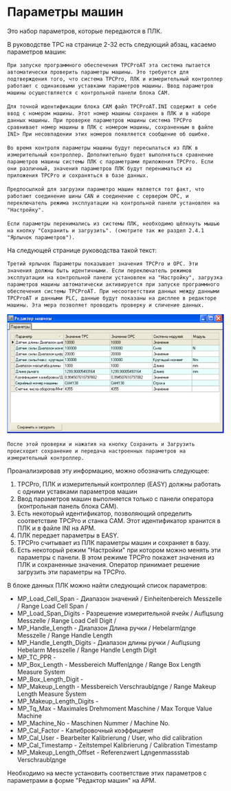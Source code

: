 # Параметры машин

Это набор параметров, которые передаются в ПЛК. 

В руководстве TPC на странице 2-32 есть следующий абзац, касаемо параметров машин:

```
При запуске программного обеспечения TPCProAT эта система пытается автоматически проверить параметры машины. Это требуется для подтверждения того, что система TPCPro, ПЛК и измерительный контроллер работают с одинаковыми уставками параметров машины. Ввод параметров машины осуществляется с контрольной панели блока CAM.

Для точной идентификации блока CAM файл TPCProAT.INI содержит в себе ввод с номером машины. Этот номер машины сохранен в ПЛК и в наборе данных машины. При проверке параметров машины система TPCPro сравнивает номер машины в ПЛК с номером машины, сохраненным в файле INI> При несовпадении этих номеров появляется сообщение об ошибке.

Во время контроля параметры машины будут пересылаться из ПЛК в измерительный контроллер. Дополнительно будет выполняться сравнение параметров машины системы ПЛК с параметрами приложения TPCPro. Если они различный, значения параметров ПЛК будут перениматься из приложения TPCPro и сохраняться в базе данных.

Предпосылкой для загрузки параметро машин является тот факт, что работают соединение шины CAN и соединение с сервером OPC, и переключатель режима эксплуатации на контрольной панели установлен на "Настройку".

Если параметры перенимались из системы ПЛК, необходимо щёлкнуть мышью на кнопку "Сохранить и загрузить". (смотрите так же раздел 2.4.1 "Ярлычок параметров").

```
На следующей странице руководства такой текст:

```
Третий ярлычок Параметры показывает значения TPCPro и OPC. Эти значения должны быть идентичными. Если переключатель режимов эксплуатации на контрольной панели установлен на "Настройку", загрузка параметров машины автоматически активируется при запуске программного обеспечения системы TPCProAT. При несоответствии данных между данными TPCProAT и данными PLC, данные будут показаны на дисплее в редакторе машины. Эта мера позволяет проводить проверку и сличение данных.
```
![-](Параметры%20машин%20на%20TPC.png)

```
После этой проверки и нажатия на кнопку Сохранить и Загрузить происходит сохранение и передача настроенных параметров на измерительный контроллер.
```

Проанализировав эту информацию, можно обозначить следующее:

1. TPCPro, ПЛК и измерительный контроллер (EASY) должны работать с одними уставками параметров машин
2. Ввод параметров машин выполняется только с панели оператора (контрольная панель блока CAM).
3. Есть некоторый идентификатор, позволяющий определить соответствие TPCPro и станка CAM. Этот идентификатор хранится в ПЛК и в файле INI на АРМ.
4. ПЛК передает параметры в EASY. 
5. TPCPro считывает из ПЛК параметры машин и сохраняет в базу.
6. Есть некоторый режим "Настройки" при котором можно менять эти параметры с панели. В этом режиме TPCPro покажет значения из ПЛК и сохраненные значения. Оператор принимает решение загрузить эти параметры на TPCPro.

В блоке данных ПЛК можно найти следующий список параметров:

- MP_Load_Cell_Span - Диапазон значений / Einheitenbereich Messzelle / Range Load Cell Span /
- MP_Load_Span_Digits - Разрешение измерительной ячейк / Auflцsung Messzelle / Range Load Cell Digit /
- MP_Handle_Length - Диапазон Длина ручки / Hebelarmlдnge Messzelle / Range Handle Length
- MP_Handle_Length_Digits - Диапазон длины ручки / Auflцsung Hebelarm Messzelle / Range Handle Length Digit
- MP_TC_PPR - 
- MP_Box_Length - Messbereich Muffenlдnge / Range Box Length Measure System
- MP_Box_Length_Digit - 
- MP_Makeup_Length - Messbereich Verschraublдnge / Range Makeup Length Measure System
- MP_Makeup_Length_Digits - 
- MP_Tq_Max - Maximales Drehmoment Maschine / Max Torque Value Machine
- MP_Machine_No - Maschinen Nummer / Machine No.
- MP_Cal_Factor - Калибровочный коэффициент
- MP_Cal_User - Bearbeiter Kalibrierung / User, who did calibration
- MP_Cal_Timestamp - Zeitstempel Kalibrierung / Calibration Timestamp
- MP_Makeup_Length_Offset - Referenzwert Lдngenmassstab Verschraublдnge

Необходимо на месте установить соответствие этих параметров с параметрами в форме "Редактор машин" на АРМ.






